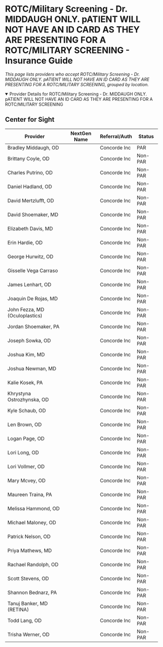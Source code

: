 # ROTC/Military Screening - Dr. MIDDAUGH ONLY. pATIENT WILL NOT HAVE AN ID CARD AS THEY ARE PRESENTING FOR A ROTC/MILITARY SCREENING - Insurance Guide

*This page lists providers who accept ROTC/Military Screening - Dr. MIDDAUGH ONLY. pATIENT WILL NOT HAVE AN ID CARD AS THEY ARE PRESENTING FOR A ROTC/MILITARY SCREENING, grouped by location.*

<details open><summary>Provider Details for ROTC/Military Screening - Dr. MIDDAUGH ONLY. pATIENT WILL NOT HAVE AN ID CARD AS THEY ARE PRESENTING FOR A ROTC/MILITARY SCREENING</summary>

## Center for Sight

| Provider | NextGen Name | Referral/Auth | Status |
|----------|-------------|--------------|--------|
| Bradley Middaugh, OD |  | Concorde Inc | PAR |
| Brittany Coyle, OD |  | Concorde Inc | Non-PAR |
| Charles Putrino, OD |  | Concorde Inc | Non-PAR |
| Daniel Hadland, OD |  | Concorde Inc | Non-PAR |
| David Mertzlufft, OD |  | Concorde Inc | Non-PAR |
| David Shoemaker, MD |  | Concorde Inc | Non-PAR |
| Elizabeth Davis, MD |  | Concorde Inc | Non-PAR |
| Erin Hardie, OD |  | Concorde Inc | Non-PAR |
| George Hurwitz, OD |  | Concorde Inc | Non-PAR |
| Gisselle Vega Carraso |  | Concorde Inc | Non-PAR |
| James Lenhart, OD |  | Concorde Inc | Non-PAR |
| Joaquin De Rojas, MD |  | Concorde Inc | Non-PAR |
| John Fezza, MD (Oculoplastics) |  | Concorde Inc | Non-PAR |
| Jordan Shoemaker, PA |  | Concorde Inc | Non-PAR |
| Joseph Sowka, OD |  | Concorde Inc | Non-PAR |
| Joshua Kim, MD |  | Concorde Inc | Non-PAR |
| Joshua Newman, MD |  | Concorde Inc | Non-PAR |
| Kalie Kosek, PA |  | Concorde Inc | Non-PAR |
| Khrystyna Ostrozhynska, OD |  | Concorde Inc | Non-PAR |
| Kyle Schaub, OD |  | Concorde Inc | Non-PAR |
| Len Brown, OD |  | Concorde Inc | Non-PAR |
| Logan Page, OD |  | Concorde Inc | Non-PAR |
| Lori Long, OD |  | Concorde Inc | Non-PAR |
| Lori Vollmer, OD |  | Concorde Inc | Non-PAR |
| Mary Mcvey, OD |  | Concorde Inc | Non-PAR |
| Maureen Traina, PA |  | Concorde Inc | Non-PAR |
| Melissa Hammond, OD |  | Concorde Inc | Non-PAR |
| Michael Maloney, OD |  | Concorde Inc | Non-PAR |
| Patrick Nelson, OD |  | Concorde Inc | Non-PAR |
| Priya Mathews, MD |  | Concorde Inc | Non-PAR |
| Rachael Randolph, OD |  | Concorde Inc | Non-PAR |
| Scott Stevens, OD |  | Concorde Inc | Non-PAR |
| Shannon Bednarz, PA |  | Concorde Inc | Non-PAR |
| Tanuj Banker, MD (RETINA) |  | Concorde Inc | Non-PAR |
| Todd Lang, OD |  | Concorde Inc | Non-PAR |
| Trisha Werner, OD |  | Concorde Inc | Non-PAR |

</details>

